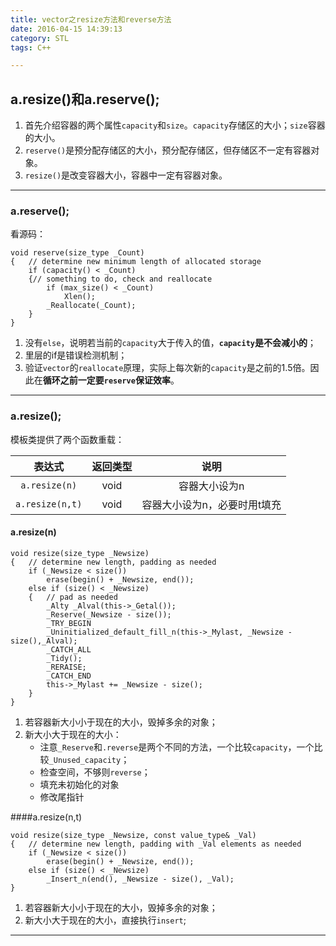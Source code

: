 ```yaml
---
title: vector之resize方法和reverse方法
date: 2016-04-15 14:39:13
category: STL
tags: C++

---
```


## a.resize()和a.reserve();

1. 首先介绍容器的两个属性`capacity`和`size`。`capacity`存储区的大小；`size`容器的大小。
2. `reserve()`是预分配存储区的大小，预分配存储区，但存储区不一定有容器对象。
3. `resize()`是改变容器大小，容器中一定有容器对象。

---

### a.reserve();
看源码：

```
void reserve(size_type _Count)
{	// determine new minimum length of allocated storage
	if (capacity() < _Count)
	{// something to do, check and reallocate
		if (max_size() < _Count)
			Xlen();
		_Reallocate(_Count);
	}
}
```
1. 没有`else`，说明若当前的`capacity`大于传入的值，**`capacity`是不会减小的**；
2. 里层的if是错误检测机制；
3. 验证`vector`的`reallocate`原理，实际上每次新的`capacity`是之前的1.5倍。因此在**循环之前一定要`reserve`保证效率**。

---

### a.resize();
模板类提供了两个函数重载：

| 表达式	| **返回类型**	| 说明	|
| :---:	| :---:	| :---:	|
| `a.resize(n)`	| void	| 容器大小设为n	|
| `a.resize(n,t)`	| void	| 容器大小设为n，必要时用t填充	|

#### a.resize(n)
```
void resize(size_type _Newsize)
{	// determine new length, padding as needed
	if (_Newsize < size())
		erase(begin() + _Newsize, end());
	else if (size() < _Newsize)
	{	// pad as needed
		_Alty _Alval(this->_Getal());
		_Reserve(_Newsize - size());
		_TRY_BEGIN
		_Uninitialized_default_fill_n(this->_Mylast, _Newsize - size(),_Alval);
		_CATCH_ALL
		_Tidy();
		_RERAISE;
		_CATCH_END
		this->_Mylast += _Newsize - size();
	}
}
```

1. 若容器新大小小于现在的大小，毁掉多余的对象；
2. 新大小大于现在的大小：
	+ 注意`_Reserve`和`.reverse`是两个不同的方法，一个比较`capacity`，一个比较`_Unused_capacity`；
	+ 检查空间，不够则`reverse`；
	+ 填充未初始化的对象
	+ 修改尾指针

####a.resize(n,t)
```
void resize(size_type _Newsize, const value_type& _Val)
{	// determine new length, padding with _Val elements as needed
	if (_Newsize < size())
		erase(begin() + _Newsize, end());
	else if (size() < _Newsize)
		_Insert_n(end(), _Newsize - size(), _Val);
}
```

1. 若容器新大小小于现在的大小，毁掉多余的对象；
2. 新大小大于现在的大小，直接执行`insert`;

---
